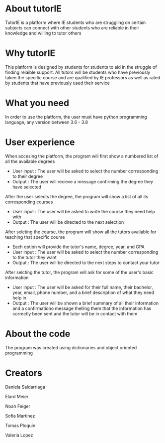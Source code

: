 # About tutorIE
TutorIE is a platform where IE students who are struggling on certain subjects can connect with other students who are reliable in their knowledge and willing to tutor others
# Why tutorIE
This platform is designed by students for students to aid in the struggle of finding relaible support. All tutors will be students who have previously taken the specific course and are qualified by IE professors as well as rated by students that have previously used their service
# What you need
In order to use the platform, the user must have python programming language, any version between 3.6 - 3.8
# User experience
When accesing the platform, the program will first show a numbered list of all the available degrees 
  - User input : The user will be asked to select the number corresponding to their degree
  - Output : The user will recieve a message confirming the degree they have selected

After the user selects the degree, the program will show a list of all its corresponding courses
  - User input : The user will be asked to write the course they need help with
  - Output : The user will be directed to the next selection

After selcting the course, the program will show all the tutors available for teaching that specific course
  - Each option will provide the tutor's name, degree, year, and GPA
  - User input : The user will be asked to select the number corresponding to the tutor they want
  - Output : The user will be directed to the next steps to contact your tutor

After selcting the tutor, the program will ask for some of the user's basic information
  - User input : The user will be asked for their full name, their bachelor, year, email, phone number, and a brief description of what they need help in
  - Output : The user will be shown a brief summary of all their information and a confirmationo message thelling them that the information has correctly been sent   and the tutor will be in contact with them
# About the code
The program was created using dictionaries and object oriented programming
# Creators
  Daniela Saldarriaga
  
  Elard Meier
  
  Noah Feiger
  
  Sofia Martinez
  
  Tomas Ploquin
  
  Valeria Lopez

